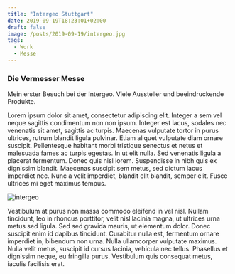 ```yaml
---
title: "Intergeo Stuttgart"
date: 2019-09-19T18:23:01+02:00
draft: false
image: /posts/2019-09-19/intergeo.jpg
tags:
  - Work
  - Messe
---
```


### Die Vermesser Messe

Mein erster Besuch bei der Intergeo. Viele Aussteller und beeindruckende
Produkte.

 Lorem ipsum dolor sit amet, consectetur adipiscing elit. Integer a sem vel neque sagittis condimentum non non ipsum. Integer est lacus, sodales nec venenatis sit amet, sagittis ac turpis. Maecenas vulputate tortor in purus ultrices, rutrum blandit ligula pulvinar. Etiam aliquet vulputate diam ornare suscipit. Pellentesque habitant morbi tristique senectus et netus et malesuada fames ac turpis egestas. In ut elit nulla. Sed venenatis ligula a placerat fermentum. Donec quis nisl lorem. Suspendisse in nibh quis ex dignissim blandit. Maecenas suscipit sem metus, sed dictum lacus imperdiet nec. Nunc a velit imperdiet, blandit elit blandit, semper elit. Fusce ultrices mi eget maximus tempus.

![intergeo](intergeo.jpg)

Vestibulum at purus non massa commodo eleifend in vel nisl. Nullam tincidunt, leo in rhoncus porttitor, velit nisl lacinia magna, ut ultrices urna metus sed ligula. Sed sed gravida mauris, ut elementum dolor. Donec suscipit enim id dapibus tincidunt. Curabitur nulla est, fermentum ornare imperdiet in, bibendum non urna. Nulla ullamcorper vulputate maximus. Nulla velit metus, suscipit id cursus lacinia, vehicula nec tellus. Phasellus et dignissim neque, eu fringilla purus. Vestibulum quis consequat metus, iaculis facilisis erat.

